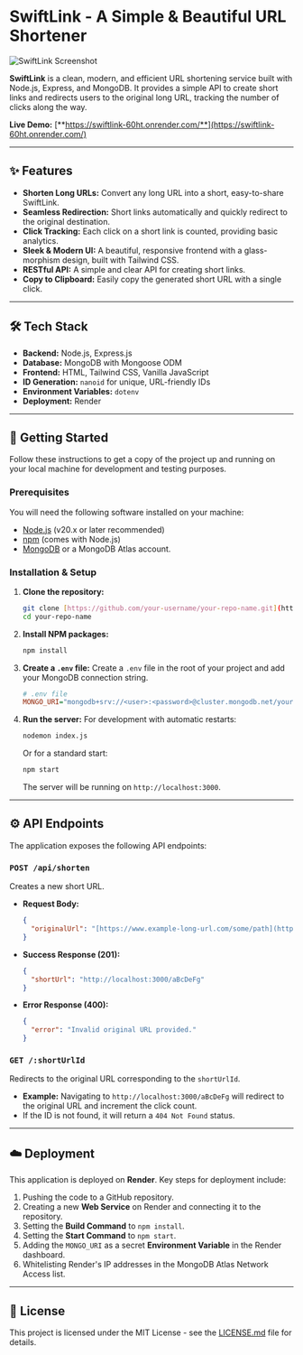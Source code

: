 # SwiftLink - A Simple & Beautiful URL Shortener

![SwiftLink Screenshot](https://i.imgur.com/xL8y2v0.png)

**SwiftLink** is a clean, modern, and efficient URL shortening service built with Node.js, Express, and MongoDB. It provides a simple API to create short links and redirects users to the original long URL, tracking the number of clicks along the way.

**Live Demo:** [**https://swiftlink-60ht.onrender.com/**](https://swiftlink-60ht.onrender.com/)

---

## ✨ Features

-   **Shorten Long URLs:** Convert any long URL into a short, easy-to-share SwiftLink.
-   **Seamless Redirection:** Short links automatically and quickly redirect to the original destination.
-   **Click Tracking:** Each click on a short link is counted, providing basic analytics.
-   **Sleek & Modern UI:** A beautiful, responsive frontend with a glass-morphism design, built with Tailwind CSS.
-   **RESTful API:** A simple and clear API for creating short links.
-   **Copy to Clipboard:** Easily copy the generated short URL with a single click.

---

## 🛠️ Tech Stack

-   **Backend:** Node.js, Express.js
-   **Database:** MongoDB with Mongoose ODM
-   **Frontend:** HTML, Tailwind CSS, Vanilla JavaScript
-   **ID Generation:** `nanoid` for unique, URL-friendly IDs
-   **Environment Variables:** `dotenv`
-   **Deployment:** Render

---

## 🚀 Getting Started

Follow these instructions to get a copy of the project up and running on your local machine for development and testing purposes.

### Prerequisites

You will need the following software installed on your machine:
- [Node.js](https://nodejs.org/) (v20.x or later recommended)
- [npm](https://www.npmjs.com/) (comes with Node.js)
- [MongoDB](https://www.mongodb.com/try/download/community) or a MongoDB Atlas account.

### Installation & Setup

1.  **Clone the repository:**
    ```sh
    git clone [https://github.com/your-username/your-repo-name.git](https://github.com/your-username/your-repo-name.git)
    cd your-repo-name
    ```

2.  **Install NPM packages:**
    ```sh
    npm install
    ```

3.  **Create a `.env` file:**
    Create a `.env` file in the root of your project and add your MongoDB connection string.
    ```ini
    # .env file
    MONGO_URI="mongodb+srv://<user>:<password>@cluster.mongodb.net/yourDatabase?retryWrites=true&w=majority"
    ```

4.  **Run the server:**
    For development with automatic restarts:
    ```sh
    nodemon index.js
    ```
    Or for a standard start:
    ```sh
    npm start
    ```
    The server will be running on `http://localhost:3000`.

---

## ⚙️ API Endpoints

The application exposes the following API endpoints:

### `POST /api/shorten`
Creates a new short URL.

-   **Request Body:**
    ```json
    {
      "originalUrl": "[https://www.example-long-url.com/some/path](https://www.example-long-url.com/some/path)"
    }
    ```
-   **Success Response (201):**
    ```json
    {
      "shortUrl": "http://localhost:3000/aBcDeFg"
    }
    ```
-   **Error Response (400):**
    ```json
    {
      "error": "Invalid original URL provided."
    }
    ```

### `GET /:shortUrlId`
Redirects to the original URL corresponding to the `shortUrlId`.

-   **Example:** Navigating to `http://localhost:3000/aBcDeFg` will redirect to the original URL and increment the click count.
-   If the ID is not found, it will return a `404 Not Found` status.

---

## ☁️ Deployment

This application is deployed on **Render**. Key steps for deployment include:

1. Pushing the code to a GitHub repository.
2. Creating a new **Web Service** on Render and connecting it to the repository.
3. Setting the **Build Command** to `npm install`.
4. Setting the **Start Command** to `npm start`.
5. Adding the `MONGO_URI` as a secret **Environment Variable** in the Render dashboard.
6. Whitelisting Render's IP addresses in the MongoDB Atlas Network Access list.

---

## 📄 License

This project is licensed under the MIT License - see the [LICENSE.md](LICENSE.md) file for details.

